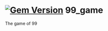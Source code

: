 [![Gem Version](https://badge.fury.io/rb/99_game.png)](http://badge.fury.io/rb/99_game)
99_game
=======

The game of 99
